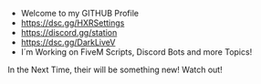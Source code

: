 - Welcome to my GITHUB Profile
- https://dsc.gg/HXRSettings
- https://discord.gg/station
- https://dsc.gg/DarkLiveV
- I´m Working on FiveM Scripts, Discord Bots and more Topics!

In the Next Time, their will be something new!
Watch out!

<!---
robjow/robjow is a ✨ special ✨ repository because its `README.md` (this file) appears on your GitHub profile.
You can click the Preview link to take a look at your changes.
--->
